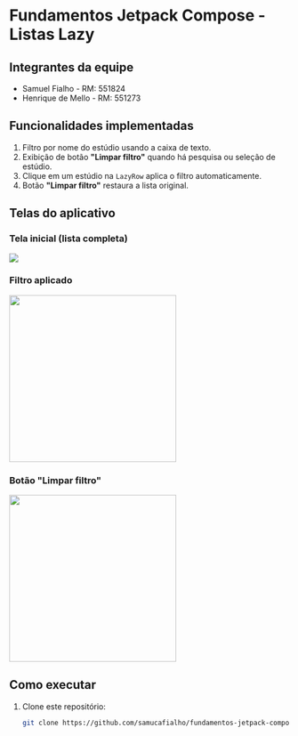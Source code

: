 # Fundamentos Jetpack Compose - Listas Lazy

## Integrantes da equipe
- Samuel Fialho - RM: 551824
- Henrique de Mello - RM: 551273

## Funcionalidades implementadas
1. Filtro por nome do estúdio usando a caixa de texto.
2. Exibição de botão **"Limpar filtro"** quando há pesquisa ou seleção de estúdio.
3. Clique em um estúdio na `LazyRow` aplica o filtro automaticamente.
4. Botão **"Limpar filtro"** restaura a lista original.

## Telas do aplicativo
### Tela inicial (lista completa)
![](images/Primeira_tela_listas_jetpackcompose.png)

### Filtro aplicado
<img src="/src/main/java/samucafialho/com/github/fundamentos_jetpack_compose_listas_lazy/images/filtroaplicado.png" width="300">

### Botão "Limpar filtro"
<img src="/src/main/java/samucafialho/com/github/fundamentos_jetpack_compose_listas_lazy/images/videolimparfiltro.mp4" width="300">

## Como executar
1. Clone este repositório:
   ```bash
   git clone https://github.com/samucafialho/fundamentos-jetpack-compose-listas-lazy.git
